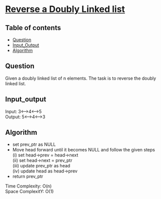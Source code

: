 # [Reverse a Doubly Linked list](https://practice.geeksforgeeks.org/problems/reverse-a-doubly-linked-list/1)

## Table of contents

- [Question](#question)
- [Input_Output](#input_output)
- [Algorithm](#algorithm)

## Question
Given a doubly linked list of n elements. The task is to reverse the doubly linked list.

## Input_output
Input: 3<-->4<-->5 </br>
Output: 5<-->4<-->3

## Algorithm
- set prev_ptr as NULL
- Move head forward until it becomes NULL and follow the given steps </br>
(i) set head->prev = head->next </br>
(ii) set head->next = prev_ptr </br>
(iii) update prev_ptr as head </br>
(iv) update head as head->prev 
- return prev_ptr

Time Complexity: O(n) </br>
Space ComplexitY: O(1)